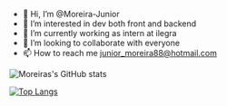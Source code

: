 - 👋 Hi, I’m @Moreira-Junior
- 👀 I’m interested in dev both front and backend
- 🌱 I’m currently working as intern at ilegra
- 💞️ I’m looking to collaborate with everyone
- 📫 How to reach me junior_moreira88@hotmail.com


![Moreiras's GitHub stats](https://github-readme-stats.vercel.app/api?username=moreira-junior&count_private=true)

[![Top Langs](https://github-readme-stats.vercel.app/api/top-langs/?username=moreira-junior&layout=compact)](https://github.com/anuraghazra/github-readme-stats)
<!---
Moreira-Junior/Moreira-Junior is a ✨ special ✨ repository because its `README.md` (this file) appears on your GitHub profile.
You can click the Preview link to take a look at your changes.
--->
